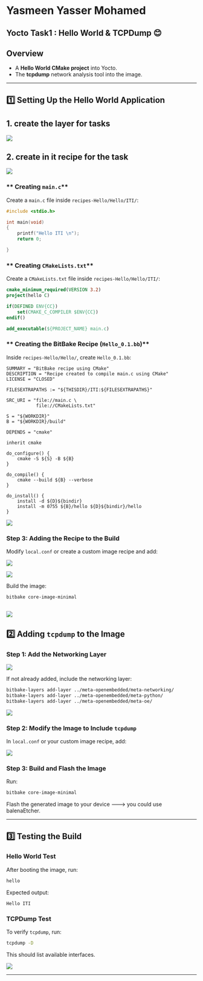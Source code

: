 # Yasmeen Yasser Mohamed
## Yocto Task1 : Hello World & TCPDump  😊

## Overview
- A **Hello World CMake project** into Yocto.
- The **tcpdump** network analysis tool into the image.


---

## 1️⃣ Setting Up the Hello World Application

## 1. create the layer for tasks 


![](1.png "")




## 2. create in it recipe for the task 

![](2.png "")

### ** Creating `main.c`**
Create a `main.c` file inside `recipes-Hello/Hello/ITI/`:

```c
#include <stdio.h>

int main(void)
{
	printf("Hello ITI \n");
	return 0;

}
```

### ** Creating `CMakeLists.txt`**
Create a `CMakeLists.txt` file inside `recipes-Hello/Hello/ITI/`:

```cmake
cmake_minimum_required(VERSION 3.2)
project(hello C)

if(DEFINED ENV{CC})
    set(CMAKE_C_COMPILER $ENV{CC})
endif()

add_executable(${PROJECT_NAME} main.c)

```

### ** Creating the BitBake Recipe (`Hello_0.1.bb`)**
Inside `recipes-Hello/Hello/`, create `Hello_0.1.bb`:

```bitbake
SUMMARY = "BitBake recipe using CMake"
DESCRIPTION = "Recipe created to compile main.c using CMake"
LICENSE = "CLOSED"

FILESEXTRAPATHS := "${THISDIR}/ITI:${FILESEXTRAPATHS}"

SRC_URI = "file://main.c \
           file://CMakeLists.txt"

S = "${WORKDIR}"
B = "${WORKDIR}/build"

DEPENDS = "cmake"

inherit cmake

do_configure() {
    cmake -S ${S} -B ${B}
}

do_compile() {
    cmake --build ${B} --verbose
}

do_install() {
    install -d ${D}${bindir}
    install -m 0755 ${B}/hello ${D}${bindir}/hello
}

```

![](4.png "")


### **Step 3: Adding the Recipe to the Build**
Modify `local.conf` or create a custom image recipe and add:


![](5.png "")


![](6.png "")

Build the image:
```sh
bitbake core-image-minimal
```

![](7.png "")
---

## 2️⃣ Adding `tcpdump` to the Image

### **Step 1: Add the Networking Layer**

![](8.png "")

If not already added, include the networking layer:

```sh
bitbake-layers add-layer ../meta-openembedded/meta-networking/
bitbake-layers add-layer ../meta-openembedded/meta-python/
bitbake-layers add-layer ../meta-openembedded/meta-oe/
```
![](9.png "")

### **Step 2: Modify the Image to Include `tcpdump`**
In `local.conf` or your custom image recipe, add:

![](10.png "")

### **Step 3: Build and Flash the Image**
Run:
```sh
bitbake core-image-minimal
```
Flash the generated image to your device  ---> you could use balenaEtcher.

---

## 3️⃣ Testing the Build

### **Hello World Test**
After booting the image, run:
```sh
hello
```
Expected output:
```
Hello ITI
```

### **TCPDump Test**
To verify `tcpdump`, run:
```sh
tcpdump -D
```
This should list available interfaces.

![](3.png "")

---
